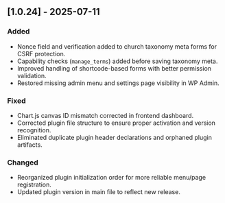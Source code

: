 ## [1.0.24] - 2025-07-11
### Added
- Nonce field and verification added to church taxonomy meta forms for CSRF protection.
- Capability checks (`manage_terms`) added before saving taxonomy meta.
- Improved handling of shortcode-based forms with better permission validation.
- Restored missing admin menu and settings page visibility in WP Admin.

### Fixed
- Chart.js canvas ID mismatch corrected in frontend dashboard.
- Corrected plugin file structure to ensure proper activation and version recognition.
- Eliminated duplicate plugin header declarations and orphaned plugin artifacts.

### Changed
- Reorganized plugin initialization order for more reliable menu/page registration.
- Updated plugin version in main file to reflect new release.
